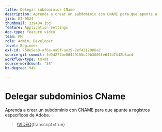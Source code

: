 ```yaml
---
title: Delegar subdominios CName
description: Aprenda a crear un subdominio con CNAME para que apunte a registros específicos de Adobe.
jira: KT-9524
thumbnail: 339484.jpg
feature: Application Settings
doc-type: feature video
team: PM
role: Admin, Developer
level: Beginner
exl-id: 758e5ea0-af6a-4a5f-ae25-2ef4212988a2
source-git-commit: fd9d277be00449155c49b3809fe647d7342b6acd
workflow-type: tm+mt
source-wordcount: '34'
ht-degree: 94%

---
```


# Delegar subdominios CName

Aprenda a crear un subdominio con CNAME para que apunte a registros específicos de Adobe.

>[!VIDEO](https://video.tv.adobe.com/v/339484?quality=12&learn=on){transcript=true}
